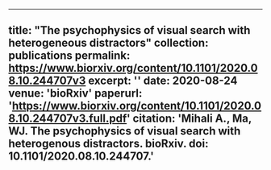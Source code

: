 
---
title: "The psychophysics of visual search with heterogeneous distractors"
collection: publications
permalink: https://www.biorxiv.org/content/10.1101/2020.08.10.244707v3
excerpt: ''
date: 2020-08-24
venue: 'bioRxiv'
paperurl: 'https://www.biorxiv.org/content/10.1101/2020.08.10.244707v3.full.pdf'
citation: 'Mihali A., Ma, WJ. The psychophysics of visual search with heterogenous distractors. bioRxiv. doi: 10.1101/2020.08.10.244707.'
---


